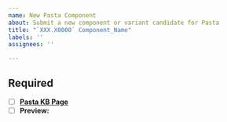 ```yaml
---
name: New Pasta Component
about: Submit a new component or variant candidate for Pasta
title: "`XXX.X0000` Component_Name"
labels: ''
assignees: ''

---
```


## Required

- [ ] [**Pasta KB Page**](https://yummly.github.io/pasta/) 
- [ ] **Preview:**

<br>

![]()
